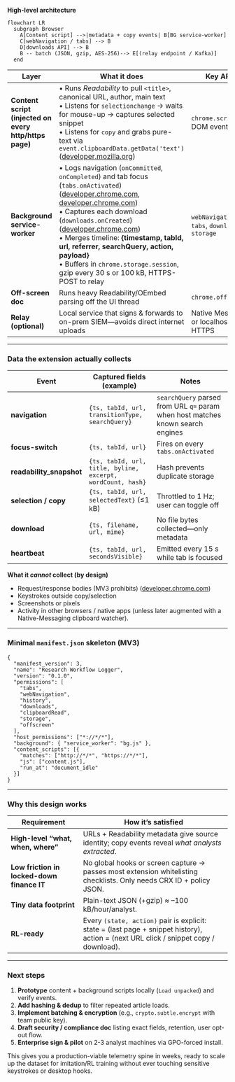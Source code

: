 
**High-level architecture**

```mermaid
flowchart LR
  subgraph Browser
    A[Content script] -->|metadata + copy events| B[BG service-worker]
    C[webNavigation / tabs] --> B
    D[downloads API] --> B
    B -- batch (JSON, gzip, AES-256)--> E[(relay endpoint / Kafka)]
  end
```

| Layer                                                  | What it does                                                                                                                                                                                                                                                                                                                                                                                                     | Key APIs                                        |
| ------------------------------------------------------ | ---------------------------------------------------------------------------------------------------------------------------------------------------------------------------------------------------------------------------------------------------------------------------------------------------------------------------------------------------------------------------------------------------------------- | ----------------------------------------------- |
| **Content script (injected on every http/https page)** | • Runs *Readability* to pull `<title>`, canonical URL, author, main text <br>• Listens for `selectionchange` → waits for mouse-up → captures selected snippet <br>• Listens for `copy` and grabs pure-text via `event.clipboardData.getData('text')` ([developer.mozilla.org][1])                                                                                                                                | `chrome.scripting`, DOM events                  |
| **Background service-worker**                          | • Logs navigation (`onCommitted`, `onCompleted`) and tab focus (`tabs.onActivated`) ([developer.chrome.com][2], [developer.chrome.com][3]) <br>• Captures each download (`downloads.onCreated`) ([developer.chrome.com][4]) <br>• Merges timeline: **{timestamp, tabId, url, referrer, searchQuery, action, payload}** <br>• Buffers in `chrome.storage.session`, gzip every 30 s or 100 kB, HTTPS-POST to relay | `webNavigation`, `tabs`, `downloads`, `storage` |
| **Off-screen doc**                                     | Runs heavy Readability/OEmbed parsing off the UI thread                                                                                                                                                                                                                                                                                                                                                          | `chrome.offscreen`                              |
| **Relay (optional)**                                   | Local service that signs & forwards to on-prem SIEM—avoids direct internet uploads                                                                                                                                                                                                                                                                                                                               | Native Messaging or localhost HTTPS             |

---

### Data the extension actually collects

| Event                     | Captured fields (example)                                   | Notes                                                                           |
| ------------------------- | ----------------------------------------------------------- | ------------------------------------------------------------------------------- |
| **navigation**            | `{ts, tabId, url, transitionType, searchQuery}`             | `searchQuery` parsed from URL `q=` param when host matches known search engines |
| **focus-switch**          | `{ts, tabId, url}`                                          | Fires on every `tabs.onActivated`                                               |
| **readability\_snapshot** | `{ts, tabId, url, title, byline, excerpt, wordCount, hash}` | Hash prevents duplicate storage                                                 |
| **selection / copy**      | `{ts, tabId, url, selectedText}` (≤1 kB)                    | Throttled to 1 Hz; user can toggle off                                          |
| **download**              | `{ts, filename, url, mime}`                                 | No file bytes collected—only metadata                                           |
| **heartbeat**             | `{ts, tabId, url, secondsVisible}`                          | Emitted every 15 s while tab is focused                                         |

**What it *cannot* collect (by design)**

* Request/response bodies (MV3 prohibits) ([developer.chrome.com][5])
* Keystrokes outside copy/selection
* Screenshots or pixels
* Activity in other browsers / native apps (unless later augmented with a Native-Messaging clipboard watcher).

---

### Minimal `manifest.json` skeleton (MV3)

```jsonc
{
  "manifest_version": 3,
  "name": "Research Workflow Logger",
  "version": "0.1.0",
  "permissions": [
    "tabs",
    "webNavigation",
    "history",
    "downloads",
    "clipboardRead",
    "storage",
    "offscreen"
  ],
  "host_permissions": ["*://*/*"],
  "background": { "service_worker": "bg.js" },
  "content_scripts": [{
    "matches": ["http://*/*", "https://*/*"],
    "js": ["content.js"],
    "run_at": "document_idle"
  }]
}
```

---

### Why this design works

| Requirement                                | How it’s satisfied                                                                                                                    |
| ------------------------------------------ | ------------------------------------------------------------------------------------------------------------------------------------- |
| **High-level “what, when, where”**         | URLs + Readability metadata give source identity; copy events reveal *what analysts extracted*.                                       |
| **Low friction in locked-down finance IT** | No global hooks or screen capture → passes most extension whitelisting checklists. Only needs CRX ID + policy JSON.                   |
| **Tiny data footprint**                    | Plain-text JSON (+gzip) ≈ –100 kB/hour/analyst.                                                                                       |
| **RL-ready**                               | Every `(state, action)` pair is explicit: state = (last page + snippet history), action = (next URL click / snippet copy / download). |

---

### Next steps

1. **Prototype** content + background scripts locally (`Load unpacked`) and verify events.
2. **Add hashing & dedup** to filter repeated article loads.
3. **Implement batching & encryption** (e.g., `crypto.subtle.encrypt` with team public key).
4. **Draft security / compliance doc** listing exact fields, retention, user opt-out flow.
5. **Enterprise sign & pilot** on 2-3 analyst machines via GPO-forced install.

This gives you a production-viable telemetry spine in weeks, ready to scale up the dataset for imitation/RL training without ever touching sensitive keystrokes or desktop hooks.

[1]: https://developer.mozilla.org/en-US/docs/Web/API/ClipboardEvent/clipboardData?utm_source=chatgpt.com "ClipboardEvent: clipboardData property - Web APIs - MDN Web Docs"
[2]: https://developer.chrome.com/docs/extensions/reference/api/webNavigation?utm_source=chatgpt.com "chrome.webNavigation | API - Chrome for Developers"
[3]: https://developer.chrome.com/docs/extensions/reference/api/tabs?utm_source=chatgpt.com "chrome.tabs | API - Chrome for Developers"
[4]: https://developer.chrome.com/docs/extensions/reference/api/downloads?utm_source=chatgpt.com "chrome.downloads | API - Chrome for Developers"
[5]: https://developer.chrome.com/docs/extensions/reference/api/declarativeNetRequest?utm_source=chatgpt.com "chrome.declarativeNetRequest | API - Chrome for Developers"